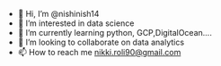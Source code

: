 - 👋 Hi, I’m @nishinish14
- 👀 I’m interested in data science
- 🌱 I’m currently learning python, GCP,DigitalOcean....
- 💞️ I’m looking to collaborate on data analytics
- 📫 How to reach me nikki.roli90@gmail.com

<!---
nishinish14/nishinish14 is a ✨ special ✨ repository because its `README.md` (this file) appears on your GitHub profile.
You can click the Preview link to take a look at your changes.
--->
